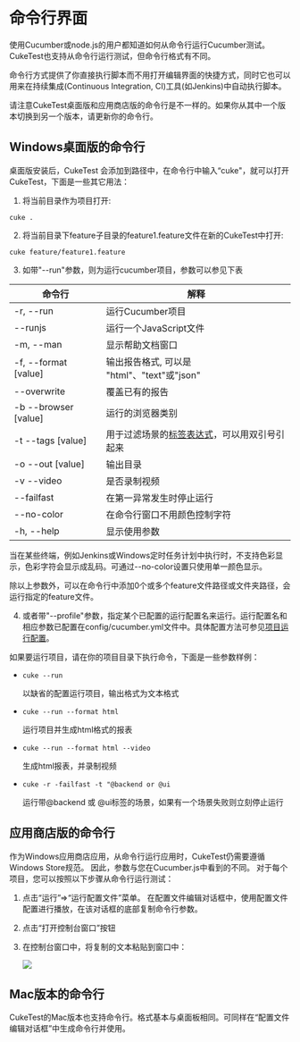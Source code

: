 # 命令行界面

使用Cucumber或node.js的用户都知道如何从命令行运行Cucumber测试。 CukeTest也支持从命令行运行测试，但命令行格式有不同。

命令行方式提供了你直接执行脚本而不用打开编辑界面的快捷方式，同时它也可以用来在持续集成(Continuous Integration, CI)工具(如Jenkins)中自动执行脚本。

请注意CukeTest桌面版和应用商店版的命令行是不一样的。如果你从其中一个版本切换到另一个版本，请更新你的命令行。

## Windows桌面版的命令行

桌面版安装后，CukeTest 会添加到路径中，在命令行中输入“cuke"，就可以打开CukeTest，下面是一些其它用法：

1. 将当前目录作为项目打开:
  ```
  cuke .
  ```

2. 将当前目录下feature子目录的feature1.feature文件在新的CukeTest中打开:
  ```
  cuke feature/feature1.feature
  ```
  
3. 如带"--run"参数，则为运行cucumber项目，参数可以参见下表

命令行  |   解释
---|---
-r, --run            |  运行Cucumber项目
--runjs              |  运行一个JavaScript文件
-m, --man            |  显示帮助文档窗口
-f, --format [value] |  输出报告格式, 可以是 "html"、"text"或"json"
--overwrite          |  覆盖已有的报告
-b --browser [value] |  运行的浏览器类别
-t --tags [value]    |  用于过滤场景的[标签表达式](/cucumber/tag-expressions.md)，可以用双引号引起来
-o --out [value]     |  输出目录
-v --video           |  是否录制视频
--failfast           |  在第一异常发生时停止运行
--no-color           |  在命令行窗口不用颜色控制字符
-h, --help           |  显示使用参数

当在某些终端，例如Jenkins或Windows定时任务计划中执行时，不支持色彩显示，色彩字符会显示成乱码。可通过--no-color设置只使用单一颜色显示。

除以上参数外，可以在命令行中添加0个或多个feature文件路径或文件夹路径，会运行指定的feature文件。

4. 或者带"--profile"参数，指定某个已配置的运行配置名来运行。运行配置名和相应参数已配置在config/cucumber.yml文件中。具体配置方法可参见[项目运行配置](profiles.md)。

如果要运行项目，请在你的项目目录下执行命令，下面是一些参数样例：

   * `cuke --run` 
   
      以缺省的配置运行项目，输出格式为文本格式

   * `cuke --run --format html` 
  
      运行项目并生成html格式的报表

   * `cuke --run --format html --video`
   
      生成html报表，并录制视频
      
   * `cuke -r -failfast -t "@backend or @ui`
   
      运行带@backend 或 @ui标签的场景，如果有一个场景失败则立刻停止运行
      

## 应用商店版的命令行

作为Windows应用商店应用，从命令行运行应用时，CukeTest仍需要遵循Windows Store规范。 因此，参数与您在Cucumber.js中看到的不同。 对于每个项目，您可以按照以下步骤从命令行运行测试： 

1. 点击“运行”=>“运行配置文件”菜单。 在配置文件编辑对话框中，使用配置文件配置进行播放，在该对话框的底部复制命令行参数。
2. 点击“打开控制台窗口”按钮
3. 在控制台窗口中，将复制的文本粘贴到窗口中：

   ![](assets/run_from_command.png)

## Mac版本的命令行

CukeTest的Mac版本也支持命令行。格式基本与桌面板相同。可同样在“配置文件编辑对话框”中生成命令行并使用。